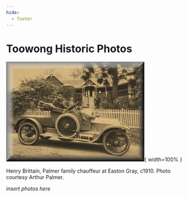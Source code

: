 ```yaml
---
hide:
  - footer
---
```


# Toowong Historic Photos

![car](../assets/photos/car.jpg){ width=100% }

Henry Brittain, Palmer family chauffeur at Easton Gray, c1910. Photo courtesy Arthur Palmer.

*insert photos here*

